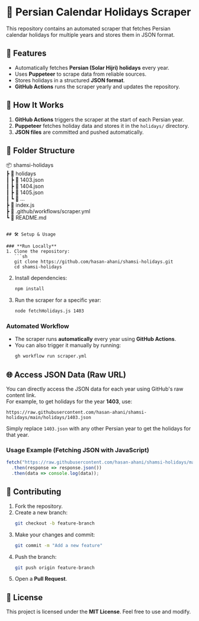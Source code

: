 
# 📆 Persian Calendar Holidays Scraper

This repository contains an automated scraper that fetches Persian calendar holidays for multiple years and stores them in JSON format.

## 🚀 Features
- Automatically fetches **Persian (Solar Hijri) holidays** every year.
- Uses **Puppeteer** to scrape data from reliable sources.
- Stores holidays in a structured **JSON format**.
- **GitHub Actions** runs the scraper yearly and updates the repository.

## 📜 How It Works
1. **GitHub Actions** triggers the scraper at the start of each Persian year.
2. **Puppeteer** fetches holiday data and stores it in the `holidays/` directory.
3. **JSON files** are committed and pushed automatically.

## 📂 Folder Structure

📦 shamsi-holidays<br>
┣ 📂 holidays<br>
┃ ┣ 📜 1403.json<br>
┃ ┣ 📜 1404.json<br>
┃ ┣ 📜 1405.json<br>
┃ ┗ 📜 ...<br>
┣ 📜 index.js<br>
┣ 📜 .github/workflows/scraper.yml<br>
┗ 📜 README.md<br>
```

## 🛠 Setup & Usage

### **Run Locally**
1. Clone the repository:
   ```sh
   git clone https://github.com/hasan-ahani/shamsi-holidays.git
   cd shamsi-holidays
   ```

2. Install dependencies:
   ```sh
   npm install
   ```

3. Run the scraper for a specific year:
   ```sh
   node fetchHolidays.js 1403
   ```

### **Automated Workflow**
- The scraper runs **automatically** every year using **GitHub Actions**.
- You can also trigger it manually by running:
  ```sh
  gh workflow run scraper.yml
  ```

## 🌐 Access JSON Data (Raw URL)
You can directly access the JSON data for each year using GitHub's raw content link.  
For example, to get holidays for the year **1403**, use:

```
https://raw.githubusercontent.com/hasan-ahani/shamsi-holidays/main/holidays/1403.json
```

Simply replace `1403.json` with any other Persian year to get the holidays for that year.

### **Usage Example (Fetching JSON with JavaScript)**
```js
fetch("https://raw.githubusercontent.com/hasan-ahani/shamsi-holidays/main/holidays/1403.json")
  .then(response => response.json())
  .then(data => console.log(data));
```

## 🤝 Contributing
1. Fork the repository.
2. Create a new branch:
   ```sh
   git checkout -b feature-branch
   ```
3. Make your changes and commit:
   ```sh
   git commit -m "Add a new feature"
   ```
4. Push the branch:
   ```sh
   git push origin feature-branch
   ```
5. Open a **Pull Request**.

## 📜 License
This project is licensed under the **MIT License**. Feel free to use and modify.
```